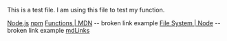 This is a test file.
I am using this file to test my function.

[Node.js](https://nodejs.org/)
[npm](https://www.npmjs.com/)
[Functions | MDN](https://developer.mozilla.org/es/docs/Learn/JavaScript/Building_blocks/Functions) -- broken link example
[File System | Node](https://nodejs.org/api/fs) -- broken link example
[mdLinks](https://davichobits.github.io/demo-mdlinks/recursos)